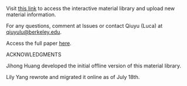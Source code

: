 Visit [this link](https://qiuyuluuu.github.io/DtU/) to access the interactive material library and upload new material information.

For any questions, comment at Issues or contact Qiuyu (Luca) at qiuyulu@berkeley.edu.

Access the full paper [here](https://doi.org/10.1145/3654777.3676464).

ACKNOWLEDGMENTS

Jihong Huang developed the initial offline version of this material library. 

Lily Yang rewrote and migrated it online as of July 18th.
